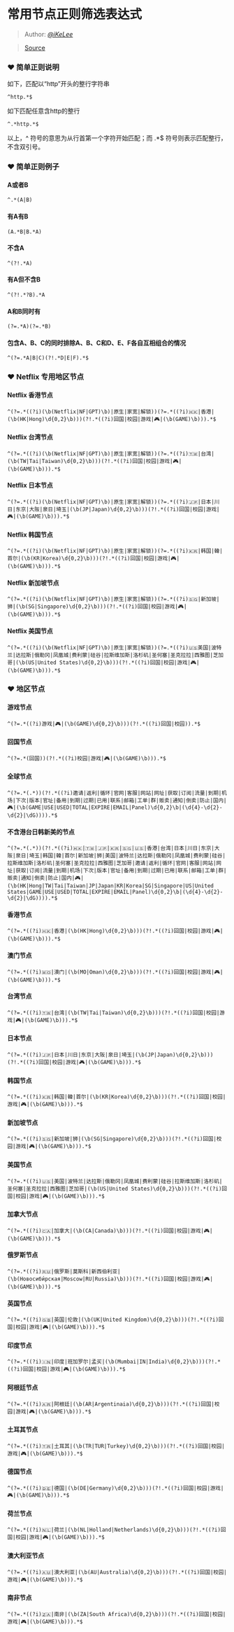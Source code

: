 # 常用节点正则筛选表达式

> Author: [_@iKeLee_](https://t.me/iKeLee)  

> [Source](https://getupnote.com/share/notes/zSn1ShBmzNYISKcTgjXE5oHMrNf2/8ad8f22f-09a3-408c-bd44-8bed65a2b3e4)



### ❤️ 简单正则说明
如下，匹配以“http”开头的整行字符串

```
^http.*$
```

如下匹配任意含http的整行

```
^.*http.*$
```

以上，^ 符号的意思为从行首第一个字符开始匹配；而 .*$ 符号则表示匹配整行，不含双引号。

### ❤️ 简单正则例子

#### A或者B

```
^.*(A|B)
```

#### 有A有B

```
(A.*B|B.*A)
```

#### 不含A

```
^(?!.*A)
```

#### 有A但不含B

```
^(?!.*?B).*A
```

#### A和B同时有

```
(?=.*A)(?=.*B)
```

#### 包含A、B、C的同时排除A、B、C和D、E、F各自互相组合的情况

```
^(?=.*A|B|C)(?!.*D|E|F).*$
```

### ❤️ Netflix 专用地区节点

#### Netflix 香港节点

```
^(?=.*((?i)(\b(Netflix|NF|GPT)\b)|原生|家宽|解锁))(?=.*((?i)🇭🇰|香港|(\b(HK|Hong)\d{0,2}\b)))(?!.*((?i)回国|校园|游戏|🎮|(\b(GAME)\b))).*$
```

#### Netflix 台湾节点

```
^(?=.*((?i)(\b(Netflix|NF|GPT)\b)|原生|家宽|解锁))(?=.*((?i)🇹🇼|台湾|(\b(TW|Tai|Taiwan)\d{0,2}\b)))(?!.*((?i)回国|校园|游戏|🎮|(\b(GAME)\b))).*$
```

#### Netflix 日本节点

```
^(?=.*((?i)(\b(Netflix|NF|GPT)\b)|原生|家宽|解锁))(?=.*((?i)🇯🇵|日本|川日|东京|大阪|泉日|埼玉|(\b(JP|Japan)\d{0,2}\b)))(?!.*((?i)回国|校园|游戏|🎮|(\b(GAME)\b))).*$
```

#### Netflix 韩国节点

```
^(?=.*((?i)(\b(Netflix|NF|GPT)\b)|原生|家宽|解锁))(?=.*((?i)🇰🇷|韩国|韓|首尔|(\b(KR|Korea)\d{0,2}\b)))(?!.*((?i)回国|校园|游戏|🎮|(\b(GAME)\b))).*$
```

#### Netflix 新加坡节点

```
^(?=.*((?i)(\b(Netflix|NF|GPT)\b)|原生|家宽|解锁))(?=.*((?i)🇸🇬|新加坡|狮|(\b(SG|Singapore)\d{0,2}\b)))(?!.*((?i)回国|校园|游戏|🎮|(\b(GAME)\b))).*$
```

#### Netflix 美国节点

```
^(?=.*((?i)(\b(Netflix|NF|GPT)\b)|原生|家宽|解锁))(?=.*((?i)🇺🇸美国|波特兰|达拉斯|俄勒冈|凤凰城|费利蒙|硅谷|拉斯维加斯|洛杉矶|圣何塞|圣克拉拉|西雅图|芝加哥|(\b(US|United States)\d{0,2}\b)))(?!.*((?i)回国|校园|游戏|🎮|(\b(GAME)\b))).*$
```

### ❤️ 地区节点

#### 游戏节点

```
^(?=.*((?i)游戏|🎮|(\b(GAME)\d{0,2}\b)))(?!.*((?i)回国|校园)).*$
```

#### 回国节点

```
^(?=.*(回国))(?!.*((?i)校园|游戏|🎮|(\b(GAME)\b))).*$
```

#### 全球节点

```
^(?=.*(.*))(?!.*((?i)邀请|返利|循环|官网|客服|网站|网址|获取|订阅|流量|到期|机场|下次|版本|官址|备用|到期|过期|已用|联系|邮箱|工单|群|贩卖|通知|倒卖|防止|国内|🎮|(\b(GAME|USE|USED|TOTAL|EXPIRE|EMAIL|Panel)\d{0,2}\b|(\d{4}-\d{2}-\d{2}|\dG)))).*$
```

#### 不含港台日韩新美的节点

```
^(?=.*(.*))(?!.*((?i)🇭🇰|🇹🇼|🇯🇵|🇰🇷|🇸🇬|🇺🇸|香港|台湾|日本|川日|东京|大阪|泉日|埼玉|韩国|韓|首尔|新加坡|狮|美国|波特兰|达拉斯|俄勒冈|凤凰城|费利蒙|硅谷|拉斯维加斯|洛杉矶|圣何塞|圣克拉拉|西雅图|芝加哥|邀请|返利|循环|官网|客服|网站|网址|获取|订阅|流量|到期|机场|下次|版本|官址|备用|到期|过期|已用|联系|邮箱|工单|群|贩卖|通知|倒卖|防止|国内|🎮|(\b(HK|Hong|TW|Tai|Taiwan|JP|Japan|KR|Korea|SG|Singapore|US|United States|GAME|USE|USED|TOTAL|EXPIRE|EMAIL|Panel)\d{0,2}\b|(\d{4}-\d{2}-\d{2}|\dG)))).*$
```

#### 香港节点

```
^(?=.*((?i)🇭🇰|香港|(\b(HK|Hong)\d{0,2}\b)))(?!.*((?i)回国|校园|游戏|🎮|(\b(GAME)\b))).*$
```

#### 澳门节点

```
^(?=.*((?i)🇲🇴|澳门|(\b(MO|Oman)\d{0,2}\b)))(?!.*((?i)回国|校园|游戏|🎮|(\b(GAME)\b))).*$
```

#### 台湾节点

```
^(?=.*((?i)🇹🇼|台湾|(\b(TW|Tai|Taiwan)\d{0,2}\b)))(?!.*((?i)回国|校园|游戏|🎮|(\b(GAME)\b))).*$
```

#### 日本节点

```
^(?=.*((?i)🇯🇵|日本|川日|东京|大阪|泉日|埼玉|(\b(JP|Japan)\d{0,2}\b)))(?!.*((?i)回国|校园|游戏|🎮|(\b(GAME)\b))).*$
```

#### 韩国节点

```
^(?=.*((?i)🇰🇷|韩国|韓|首尔|(\b(KR|Korea)\d{0,2}\b)))(?!.*((?i)回国|校园|游戏|🎮|(\b(GAME)\b))).*$
```

#### 新加坡节点

```
^(?=.*((?i)🇸🇬|新加坡|狮|(\b(SG|Singapore)\d{0,2}\b)))(?!.*((?i)回国|校园|游戏|🎮|(\b(GAME)\b))).*$
```

#### 美国节点

```
^(?=.*((?i)🇺🇸|美国|波特兰|达拉斯|俄勒冈|凤凰城|费利蒙|硅谷|拉斯维加斯|洛杉矶|圣何塞|圣克拉拉|西雅图|芝加哥|(\b(US|United States)\d{0,2}\b)))(?!.*((?i)回国|校园|游戏|🎮|(\b(GAME)\b))).*$
```

#### 加拿大节点

```
^(?=.*((?i)🇨🇦|加拿大|(\b(CA|Canada)\b)))(?!.*((?i)回国|校园|游戏|🎮|(\b(GAME)\b))).*$
```

#### 俄罗斯节点

```
^(?=.*((?i)🇷🇺|俄罗斯|莫斯科|新西伯利亚|(\b(Новосиби́рская|Moscow|RU|Russia)\b)))(?!.*((?i)回国|校园|游戏|🎮|(\b(GAME)\b))).*$
```

#### 英国节点

```
^(?=.*((?i)🇬🇧|英国|伦敦|(\b(UK|United Kingdom)\d{0,2}\b)))(?!.*((?i)回国|校园|游戏|🎮|(\b(GAME)\b))).*$
```

#### 印度节点

```
^(?=.*((?i)🇮🇳|印度|班加罗尔|孟买|(\b(Mumbai|IN|India)\d{0,2}\b)))(?!.*((?i)回国|校园|游戏|🎮|(\b(GAME)\b))).*$
```

#### 阿根廷节点

```
^(?=.*((?i)🇦🇷|阿根廷|(\b(AR|Argentinaia)\d{0,2}\b)))(?!.*((?i)回国|校园|游戏|🎮|(\b(GAME)\b))).*$
```

#### 土耳其节点

```
^(?=.*((?i)🇹🇷|土耳其|(\b(TR|TUR|Turkey)\d{0,2}\b)))(?!.*((?i)回国|校园|游戏|🎮|(\b(GAME)\b))).*$
```

#### 德国节点

```
^(?=.*((?i)🇩🇪|德国|(\b(DE|Germany)\d{0,2}\b)))(?!.*((?i)回国|校园|游戏|🎮|(\b(GAME)\b))).*$
```

#### 荷兰节点

```
^(?=.*((?i)🇳🇱|荷兰|(\b(NL|Holland|Netherlands)\d{0,2}\b)))(?!.*((?i)回国|校园|游戏|🎮|(\b(GAME)\b))).*$
```

#### 澳大利亚节点

```
^(?=.*((?i)🇦🇺|澳大利亚|(\b(AU|Australia)\d{0,2}\b)))(?!.*((?i)回国|校园|游戏|🎮|(\b(GAME)\b))).*$
```

#### 南非节点

```
^(?=.*((?i)🇿🇦|南非|(\b(ZA|South Africa)\d{0,2}\b)))(?!.*((?i)回国|校园|游戏|🎮|(\b(GAME)\b))).*$
```
